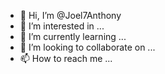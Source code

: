 - 👋 Hi, I’m @Joel7Anthony
- 👀 I’m interested in ...
- 🌱 I’m currently learning ...
- 💞️ I’m looking to collaborate on ...
- 📫 How to reach me ...

<!---
Joel7Anthony/Joel7Anthony is a ✨ special ✨ repository because its `README.md` (this file) appears on your GitHub profile.
You can click the Preview link to take a look at your changes.
--->
